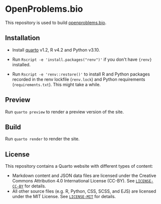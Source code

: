 # OpenProblems.bio

This repository is used to build [openproblems.bio](https://openproblems.bio).

## Installation

* Install [quarto](https://quarto.org) v1.2, R v4.2 and Python v3.10.

* Run `Rscript -e 'install.packages("renv")'` if you don't have `{renv}` installed.

* Run `Rscript -e 'renv::restore()'` to install R and Python packages recorded in the renv lockfile (`renv.lock`) and Python requirements (`requirements.txt`).
  This might take a while.

## Preview

Run `quarto preview` to render a preview version of the site.

## Build

Run `quarto render` to render the site.

## License

This repository contains a Quarto website with different types of content:

- Markdown content and JSON data files are licensed under the Creative Commons Attribution 4.0 International License (CC-BY). See [`LICENSE-CC-BY`](./LICENSE-CC-BY) for details.
- All other source files (e.g. R, Python, CSS, SCSS, and EJS) are licensed under the MIT License. See [`LICENSE-MIT`](./LICENSE-MIT) for details.
